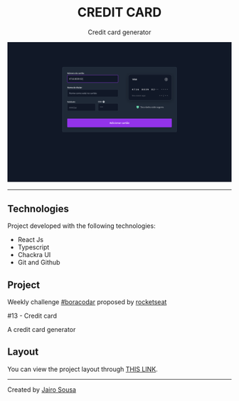 <h1 align="center"> CREDIT CARD </h1>
<p align="center">Credit card generator</p>

<a align="center" href="#">
  <img alt="App preview" src="./.github/preview.svg">
</a>

---

## Technologies

Project developed with the following technologies:

- React Js
- Typescript
- Chackra UI
- Git and Github

## Project

Weekly challenge [#boracodar](https://boracodar.dev/) proposed by [rocketseat](https://www.rocketseat.com.br/)

#13 - Credit card

A credit card generator

## Layout

You can view the project layout through [THIS LINK](https://www.figma.com/community/file/1222904930776225825).

---

Created by [Jairo Sousa](https://github.com/jairo-sousa)
